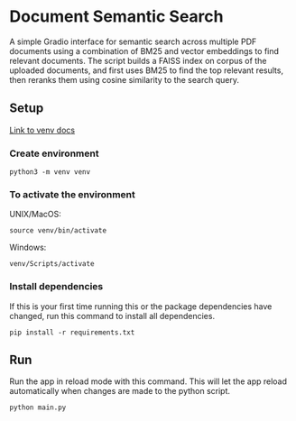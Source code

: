 # Document Semantic Search

A simple Gradio interface for semantic search across multiple PDF documents using a combination of BM25 and vector embeddings to find relevant documents. The script builds a FAISS index on corpus of the uploaded documents, and first uses BM25 to find the top relevant results, then reranks them using cosine similarity to the search query.

## Setup

[Link to venv docs](https://docs.python.org/3/library/venv.html)

### Create environment

```shell
python3 -m venv venv
```

### To activate the environment

UNIX/MacOS:

```shell
source venv/bin/activate
```

Windows:

```shell
venv/Scripts/activate
```

### Install dependencies

If this is your first time running this or the package dependencies have changed, run this command to install all dependencies.

```shell
pip install -r requirements.txt
```

## Run

Run the app in reload mode with this command. This will let the app reload automatically when changes are made to the python script.

```shell
python main.py
```
